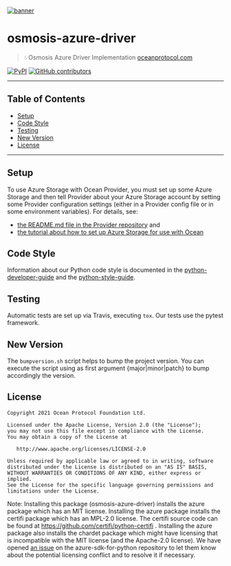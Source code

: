 [![banner](https://raw.githubusercontent.com/oceanprotocol/art/master/github/repo-banner%402x.png)](https://oceanprotocol.com)

# osmosis-azure-driver

> 💧 Osmosis Azure Driver Implementation
> [oceanprotocol.com](https://oceanprotocol.com)

[![PyPI](https://img.shields.io/pypi/v/osmosis-azure-driver.svg)](https://pypi.org/project/osmosis-azure-driver/)
[![GitHub contributors](https://img.shields.io/github/contributors/oceanprotocol/osmosis-azure-driver.svg)](https://github.com/oceanprotocol/osmosis-azure-driver/graphs/contributors)

---

## Table of Contents

- [Setup](#setup)
- [Code Style](#code-style)
- [Testing](#testing)
- [New Version](#new-version)
- [License](#license)

---

## Setup

To use Azure Storage with Ocean Provider, you must set up some Azure Storage and then tell Provider about your Azure Storage account by setting some Provider configuration settings (either in a Provider config file or in some environment variables). For details, see:

- [the README.md file in the Provider repository](https://github.com/oceanprotocol/provider) and
- [the tutorial about how to set up Azure Storage for use with Ocean](https://docs.oceanprotocol.com/tutorials/azure-for-provider/)

## Code Style

Information about our Python code style is documented in the [python-developer-guide](https://github.com/oceanprotocol/dev-ocean/blob/master/doc/development/python-developer-guide.md)
and the [python-style-guide](https://github.com/oceanprotocol/dev-ocean/blob/master/doc/development/python-style-guide.md).

## Testing

Automatic tests are set up via Travis, executing `tox`.
Our tests use the pytest framework.

## New Version

The `bumpversion.sh` script helps to bump the project version. You can execute the script using as first argument {major|minor|patch} to bump accordingly the version.

## License

```text
Copyright 2021 Ocean Protocol Foundation Ltd.

Licensed under the Apache License, Version 2.0 (the "License");
you may not use this file except in compliance with the License.
You may obtain a copy of the License at

   http://www.apache.org/licenses/LICENSE-2.0

Unless required by applicable law or agreed to in writing, software
distributed under the License is distributed on an "AS IS" BASIS,
WITHOUT WARRANTIES OR CONDITIONS OF ANY KIND, either express or implied.
See the License for the specific language governing permissions and
limitations under the License.
```

Note: Installing this package (osmosis-azure-driver) installs the azure package which has an MIT license. Installing the azure package installs the certifi package which has an MPL-2.0 license. The certifi source code can be found at https://github.com/certifi/python-certifi . Installing the azure package also installs the chardet package which might have licensing that is incompatible with the MIT license (and the Apache-2.0 license). We have opened [an issue](https://github.com/Azure/azure-sdk-for-python/issues/4671) on the azure-sdk-for-python repository to let them know about the potential licensing conflict and to resolve it if necessary.
